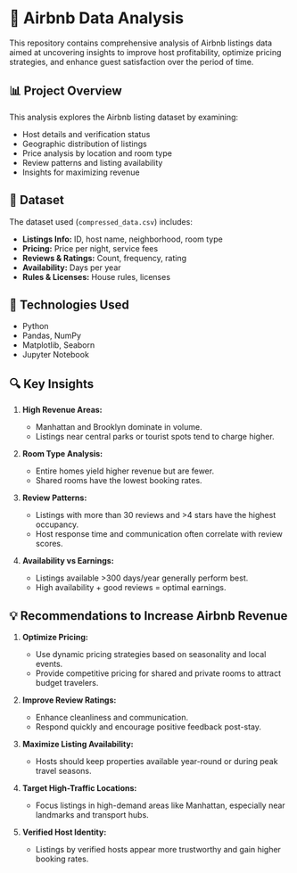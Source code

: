 # 🏡 Airbnb Data Analysis

This repository contains comprehensive analysis of Airbnb listings data aimed at uncovering insights to improve host profitability, optimize pricing strategies, and enhance guest satisfaction over the period of time.

## 📊 Project Overview

This analysis explores the Airbnb listing dataset by examining:
- Host details and verification status
- Geographic distribution of listings
- Price analysis by location and room type
- Review patterns and listing availability
- Insights for maximizing revenue

## 📁 Dataset

The dataset used (`compressed_data.csv`) includes:
- **Listings Info:** ID, host name, neighborhood, room type
- **Pricing:** Price per night, service fees
- **Reviews & Ratings:** Count, frequency, rating
- **Availability:** Days per year
- **Rules & Licenses:** House rules, licenses

## 🧪 Technologies Used

- Python
- Pandas, NumPy
- Matplotlib, Seaborn
- Jupyter Notebook

## 🔍 Key Insights

1. **High Revenue Areas:**
   - Manhattan and Brooklyn dominate in volume.
   - Listings near central parks or tourist spots tend to charge higher.

2. **Room Type Analysis:**
   - Entire homes yield higher revenue but are fewer.
   - Shared rooms have the lowest booking rates.

3. **Review Patterns:**
   - Listings with more than 30 reviews and >4 stars have the highest occupancy.
   - Host response time and communication often correlate with review scores.

4. **Availability vs Earnings:**
   - Listings available >300 days/year generally perform best.
   - High availability + good reviews = optimal earnings.

## 💡 Recommendations to Increase Airbnb Revenue

1. **Optimize Pricing:**
   - Use dynamic pricing strategies based on seasonality and local events.
   - Provide competitive pricing for shared and private rooms to attract budget travelers.

2. **Improve Review Ratings:**
   - Enhance cleanliness and communication.
   - Respond quickly and encourage positive feedback post-stay.

3. **Maximize Listing Availability:**
   - Hosts should keep properties available year-round or during peak travel seasons.

4. **Target High-Traffic Locations:**
   - Focus listings in high-demand areas like Manhattan, especially near landmarks and transport hubs.

5. **Verified Host Identity:**
   - Listings by verified hosts appear more trustworthy and gain higher booking rates.
